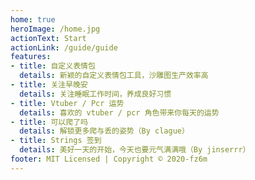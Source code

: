 ```yaml
---
home: true
heroImage: /home.jpg
actionText: Start
actionLink: /guide/guide
features:
- title: 自定义表情包
  details: 新颖的自定义表情包工具，沙雕图生产效率高
- title: 关注早晚安
  details: 关注睡眠工作时间，养成良好习惯
- title: Vtuber / Pcr 运势
  details: 喜欢的 vtuber / pcr 角色带来你每天的运势
- title: 可以爬了吗
  details: 解锁更多爬与丢的姿势（By clague）
- title: Strings 签到
  details: 美好一天的开始，今天也要元气满满哦（By jinserrr）
footer: MIT Licensed | Copyright © 2020-fz6m
---
```

